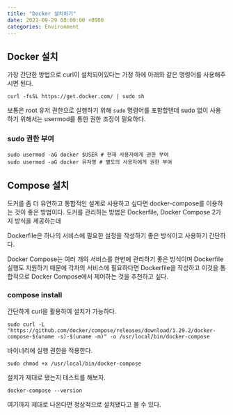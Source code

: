 ```yaml
---
title: "Docker 설치하기"
date: 2021-09-29 08:00:00 +0900
categories: Environment
---
```


## Docker 설치

가장 간단한 방법으로 curl이 설치되어있다는 가정 하에 아래와 같은 명령어를 사용해주시면 된다.

```
curl -fsSL https://get.docker.com/ | sudo sh
```

보통은 root 유저 권한으로 실행하기 위해 `sudo` 명령어를 포함할텐데 sudo 없이 사용하기 위해서는
usermod를 통한 권한 조정이 필요하다.

### sudo 권한 부여

```
sudo usermod -aG docker $USER # 현재 사용자에게 권한 부여
sudo usermod -aG docker 유저명 # 별도의 사용자에게 권한 부여
```

## Compose 설치

도커를 좀 더 유연하고 통합적인 설계로 사용하고 싶다면 docker-compose를 이용하는 것이 좋은 방법이다.
도커를 관리하는 방법은 Dockerfile, Docker Compose 2가지 방식을 제공하는데

Dockerfile은 하나의 서비스에 필요한 설정을 작성하기 좋은 방식이고 사용하기 간단하다.

Docker Compose는 여러 개의 서비스를 한번에 관리하기 좋은 방식이며 Dockerfile 실행도 지원하기 때문에
각자의 서비스에 필요하다면 Dockerfile을 작성하고 이것을 통합적으로 Docker Compose에서 제어하는 것을 추천하고 싶다.

### compose install

간단하게 curl을 활용하여 설치가 가능하다.

```
sudo curl -L "https://github.com/docker/compose/releases/download/1.29.2/docker-compose-$(uname -s)-$(uname -m)" -o /usr/local/bin/docker-compose
```

바이너리에 실행 권한을 적용한다.

```
sudo chmod +x /usr/local/bin/docker-compose
```

설치가 제대로 됐는지 테스트를 해보자.

```
docker-compose --version
```

여기까지 제대로 나온다면 정상적으로 설치됐다고 볼 수 있다.
